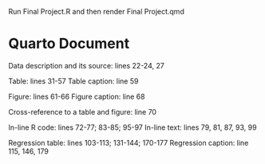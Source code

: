 Run Final Project.R and then render Final Project.qmd

# Quarto Document
Data description and its source: lines 22-24, 27

Table: lines 31-57
Table caption: line 59

Figure: lines 61-66
Figure caption: line 68

Cross-reference to a table and figure: line 70

In-line R code: lines 72-77; 83-85; 95-97
In-line text: lines 79, 81, 87, 93, 99

Regression table: lines 103-113; 131-144; 170-177
Regression caption: line 115, 146, 179
